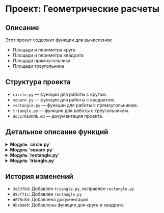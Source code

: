 # Проект: Геометрические расчеты

## Описание
Этот проект содержит функции для вычисления:
- Площади и периметра круга
- Площади и периметра квадрата
- Площади прямоугольника
- Площади треугольника

## Структура проекта

- `circle.py` — функции для работы с кругом.
- `square.py` — функции для работы с квадратом.
- `rectangle.py` — функции для работы с прямоугольником.
- `triangle.py` — функции для работы с треугольником.
- `docs/README.md` — документация проекта.

## Детальное описание функций

<details>
  <summary><strong>Модуль `circle.py`</strong></summary>

  - **`area(r)`**
    - **Описание**: Вычисляет площадь круга.
    - **Параметры**: `r` (float) — радиус.
    - **Пример**:
      ```python
      from circle import area
      print(area(5))
      ```

  - **`perimeter(r)`**
    - **Описание**: Вычисляет периметр круга.
    - **Параметры**: `r` (float) — радиус.
    - **Пример**:
      ```python
      from circle import perimeter
      print(perimeter(5))
      ```

</details>

<details>
  <summary><strong>Модуль `square.py`</strong></summary>

  - **`area(a)`**
    - **Описание**: Вычисляет площадь квадрата.
    - **Параметры**: `a` (float) — длина стороны.
    - **Пример**:
      ```python
      from square import area
      print(area(4))
      ```

  - **`perimeter(a)`**
    - **Описание**: Вычисляет периметр квадрата.
    - **Параметры**: `a` (float) — длина стороны.
    - **Пример**:
      ```python
      from square import perimeter
      print(perimeter(4))
      ```

</details>

<details>
  <summary><strong>Модуль `rectangle.py`</strong></summary>

  - **`area(length, width)`**
    - **Описание**: Вычисляет площадь прямоугольника.
    - **Параметры**: `length` и `width` — длина и ширина прямоугольника.
    - **Пример**:
      ```python
      from rectangle import area
      print(area(5, 3))
      ```

</details>

<details>
  <summary><strong>Модуль `triangle.py`</strong></summary>

  - **`area(base, height)`**
    - **Описание**: Вычисляет площадь треугольника.
    - **Параметры**: `base` и `height` — основание и высота треугольника.
    - **Пример**:
      ```python
      from triangle import area
      print(area(6, 4))
      ```

</details>

## История изменений

- `3e53f8d`: Добавлен `triangle.py`, исправлен `rectangle.py`
- `d9cf71c`: Добавлен `rectangle.py`
- `d078c8d`: Добавлена документация
- `8ba9aeb`: Добавлены функции для круга и квадрата